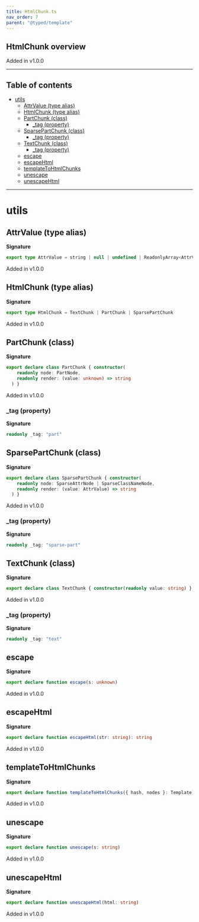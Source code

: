 ```yaml
---
title: HtmlChunk.ts
nav_order: 7
parent: "@typed/template"
---
```


## HtmlChunk overview

Added in v1.0.0

---

<h2 class="text-delta">Table of contents</h2>

- [utils](#utils)
  - [AttrValue (type alias)](#attrvalue-type-alias)
  - [HtmlChunk (type alias)](#htmlchunk-type-alias)
  - [PartChunk (class)](#partchunk-class)
    - [\_tag (property)](#_tag-property)
  - [SparsePartChunk (class)](#sparsepartchunk-class)
    - [\_tag (property)](#_tag-property-1)
  - [TextChunk (class)](#textchunk-class)
    - [\_tag (property)](#_tag-property-2)
  - [escape](#escape)
  - [escapeHtml](#escapehtml)
  - [templateToHtmlChunks](#templatetohtmlchunks)
  - [unescape](#unescape)
  - [unescapeHtml](#unescapehtml)

---

# utils

## AttrValue (type alias)

**Signature**

```ts
export type AttrValue = string | null | undefined | ReadonlyArray<AttrValue>
```

Added in v1.0.0

## HtmlChunk (type alias)

**Signature**

```ts
export type HtmlChunk = TextChunk | PartChunk | SparsePartChunk
```

Added in v1.0.0

## PartChunk (class)

**Signature**

```ts
export declare class PartChunk { constructor(
    readonly node: PartNode,
    readonly render: (value: unknown) => string
  ) }
```

Added in v1.0.0

### \_tag (property)

**Signature**

```ts
readonly _tag: "part"
```

## SparsePartChunk (class)

**Signature**

```ts
export declare class SparsePartChunk { constructor(
    readonly node: SparseAttrNode | SparseClassNameNode,
    readonly render: (value: AttrValue) => string
  ) }
```

Added in v1.0.0

### \_tag (property)

**Signature**

```ts
readonly _tag: "sparse-part"
```

## TextChunk (class)

**Signature**

```ts
export declare class TextChunk { constructor(readonly value: string) }
```

Added in v1.0.0

### \_tag (property)

**Signature**

```ts
readonly _tag: "text"
```

## escape

**Signature**

```ts
export declare function escape(s: unknown)
```

Added in v1.0.0

## escapeHtml

**Signature**

```ts
export declare function escapeHtml(str: string): string
```

Added in v1.0.0

## templateToHtmlChunks

**Signature**

```ts
export declare function templateToHtmlChunks({ hash, nodes }: Template)
```

Added in v1.0.0

## unescape

**Signature**

```ts
export declare function unescape(s: string)
```

Added in v1.0.0

## unescapeHtml

**Signature**

```ts
export declare function unescapeHtml(html: string)
```

Added in v1.0.0
